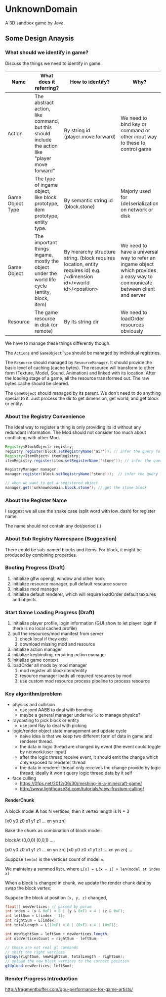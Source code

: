 # UnknownDomain
A 3D sandbox game by Java.


## Some Design Anaysis

### What should we identify in game?

Discuss the things we need to identify in game.

| Name | What does it referring? | How to identify? | Why? |
| ---  | --- |--------------- | ----------------------- |
| Action | The abstract action, like command, but this should include the action like "player move forward" | By string id (player.move.forward) | We need to bind key or command or other input way to these to control game |
| Game Object Type | The type of ingame object, like block prototype, item prototype, entity type. | By semantic string id (block.stone) | Majorly used for (de)serialization on network or disk | 
| Game Object | The important things ingame, mostly the object under the world life cycle (entity, block, item)| By hierarchy structure string. (block requires location, entity requires id) e.g. /\<dimension id>/\<world id>/\<position> | We need to have a universal way to refer an ingame object which provides a easy way to communicate between client and server |
| Resource | The game resource in disk (or remote) | By its string dir | We need to loadOrder resources obviously | 

We have to manage these things differently though.

The `Actions` and `GameObjectType` should be managed by individual registries.

The `Resource` should managed by `ResourceManager`. It should provide the basic level of caching (cache bytes).
The resource will transform to other form (Texture, Model, Sound, Animation) and linked with its location.
After the loading stage of a game, all the resource transformed out. The raw bytes cache should be cleared.

The `GameObject` should managed by its parent. We don't need to do anything special to it.
Just process the dir to get dimension, get world, and get block or entity.

### About the Registry Convenience

The ideal way to register a thing is only providing its id without any redundant information. The Mod should not consider too much about conflicting with other Mod. 

```java
Registry<BlockObject> registry;
registry.register(block.setRegistryName('air')); // infer the query full dir is <current modId>.block.air
Registry<ItemObject> itemRegistry;
itemRegistry.register(item.setRegisterName('stone')); // infer the query full dir is <current modId>.item.stone

RegistryManager manager;
manager.register(block.setRegistryName('stone'));  // infer the query full dir is <current modId>.block.stone

// when we want to get a registered object
manager.get('unknowndomain.block.stone'); // get the stone block
```

### About the Register Name

I suggest we all use the snake case (split word with low_dash) for register name. 

The name should not contain any dot/period (.)

### About Sub Registry Namespace (Suggestion)

There could be sub-named blocks and items. For block, it might be produced by combining properties.


### Booting Progress (Draft)

1. initialize glfw opengl, window and other hook
2. initialize resource manager, pull default resource source
3. initialize mod manager
4. initialize default renderer, which will require loadOrder default textures and objects

### Start Game Loading Progress (Draft)

1. initialize player profile, login information (GUI show to let player login if there is no local cached profile) 
2. pull the resources/mod manifest from server
    1. check local if they exist
    2. download missing mod and resource
3. initialize action manager
4. initialize keybinding, requiring action manager
5. initialize game context
6. loadOrder all mods by mod manager
    1. mod register all block/item/entity
    2. resource manager loads all required resources by mod
    3. use custom mod resource process pipeline to process resource


### Key algorithm/problem

- physics and collision
    - use joml AABB to deal with bonding
    - maybe a general manager under `World` to manage physics?
- raycasting to pick block or entity
    - use joml Ray to deal with picking
- logic/render object state management and update cycle
    - naive idea is that we keep two different form of data in game and renderer thread.
    - the data in logic thread are changed by event (the event could toggle by network/user input)
    - after the logic thread receive event, it should emit the change which only exposed to renderer thread  
    - the data in renderer thread only receives the change provide by logic thread; ideally it won't query logic thread data by it self
- face culling
    - https://0fps.net/2012/06/30/meshing-in-a-minecraft-game/
    - http://www.lighthouse3d.com/tutorials/view-frustum-culling/

#### RenderChunk 

A block model **A** has N vertices, then it vertex length is N * 3

[x0 y0 z0 x1 y1 z1 ... xn yn zn]

Bake the chunk as combination of block model:

blockAt (0,0,0) (0,0,1) ....

[x0 y0 z0 x1 y1 z1 ... xn yn zn] [x0 y0 z0 x1 y1 z1 ... xn yn zn] ...

Suppose `len(m)` is the vertices count of model `m`. 

We maintains a summed list `L` where `L[x] = L[x - 1] + len(model at index x)`

When a block is changed in chunk, we update the render chunk data by swap the block vertex:

Suppose the block at position `(x, y, z)` changed,

```java
float[] newVertices; // passed by param
int index = (x & 0xF) < 8 | (y & 0xF) < 4 | (z & 0xF);
int leftSum = L[index - 1];
int rightSum = L[index];
int totalLength = L[(0xF) < 8 | (0xF) < 4 | (0xF)];

int newRightSum = leftSum + newVertices.length;
int oldVerticesCount = rightSum - leftSum;

// these are not real gl commands
// shift the right vertices
glCopy(rightSum, newRightSum, totalLength - rightSum);
// upload the new block vertices to the correct position
glUpload(newVertices, leftSum);
```

### Render Progress Introduction

http://fragmentbuffer.com/gpu-performance-for-game-artists/
